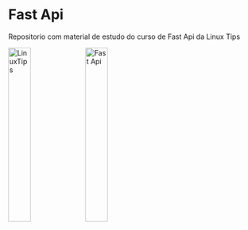 # Fast Api 

Repositorio com material de estudo do curso de Fast Api da Linux Tips 

<img src="https://cdn.shopify.com/s/files/1/0586/9430/3893/files/LinuxTips_-_Full_HD_4cffe6bc-c489-48a4-a1e2-d8c5449b0242_170x.png?v=1633560022" alt="LinuxTips" width="30%"> <img src="https://fastapi.tiangolo.com/img/logo-margin/logo-teal.png" alt="Fast Api" width="30%">
